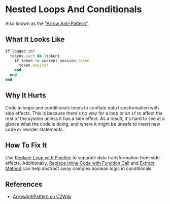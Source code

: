 # Nested Loops And Conditionals

Also known as the ["Arrow Anti-Pattern"](http://wiki.c2.com/?ArrowAntiPattern).

## What It Looks Like

```ruby
if logged_in?
  tokens.each do |token|
    if token != current_session.token
      token.expire!
    end
  end
end
```

## Why It Hurts

Code in loops and conditionals tends to conflate data
transformation with side effects. This is because there's no
way for a loop or an `if` to affect the rest of the
system unless it has a side effect. As a result, it's hard
to see at a glance what the code is doing, and where it
might be unsafe to insert new code or reorder statements.

## How To Fix It

Use [Replace Loop with
Pipeline](../refactorings/replace-loop-with-pipeline.md) to
separate data transformation from side effects.
Additionally, [Replace Inline Code with Function
Call](../refactorings/replace-inline-code-with-function-call.md)
and [Extract Method](../refactorings/extract-method.md) can
help abstract away complex boolean logic in conditionals.

## References

- [ArrowAntiPattern on C2Wiki](http://wiki.c2.com/?ArrowAntiPattern)
